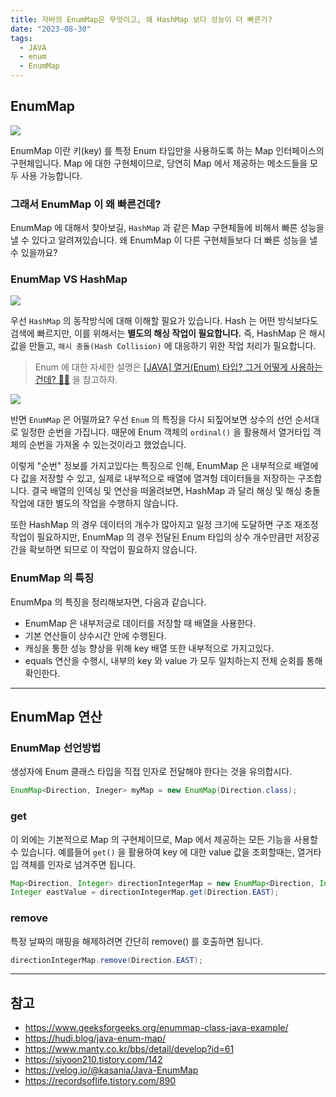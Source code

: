 ```yaml
---
title: 자바의 EnumMap은 무엇이고, 왜 HashMap 보다 성능이 더 빠른가?
date: "2023-08-30"
tags:
  - JAVA
  - enum
  - EnumMap
---
```


## EnumMap

![](https://velog.velcdn.com/images/msung99/post/f8e84400-5a01-451d-857d-d2c4586b0645/image.png)

EnumMap 이란 키(key) 를 특정 Enum 타입만을 사용하도록 하는 Map 인터페이스의 구현체입니다. Map 에 대한 구현체이므로, 당연히 Map 에서 제공하는 메소드들을 모두 사용 가능합니다.

### 그래서 EnumMap 이 왜 빠른건데?

EnumMap 에 대해서 찾아보길, `HashMap` 과 같은 Map 구현체들에 비해서 빠른 성능을 낼 수 있다고 알려져있습니다. 왜 EnumMap 이 다른 구현체들보다 더 빠른 성능을 낼 수 있을까요?

### EnumMap VS HashMap

![](https://velog.velcdn.com/images/msung99/post/620e5906-779c-449b-9923-611d26e0224c/image.png)

우선 `HashMap` 의 동작방식에 대해 이해할 필요가 있습니다. Hash 는 어떤 방식보다도 검색에 빠르지만, 이를 위해서는 **별도의 해싱 작업이 필요합니다.** 즉, HashMap 은 해시 값을 만들고, `해시 충돌(Hash Collision)` 에 대응하기 위한 작업 처리가 필요합니다.

> Enum 에 대한 자세한 설명은 [[JAVA] 열거(Enum) 타입? 그거 어떻게 사용하는건데? 🤷‍♂️](https://velog.io/@msung99/JAVA-%EC%97%B4%EA%B1%B0Enum-%ED%83%80%EC%9E%85-%EA%B7%B8%EA%B1%B0-%EC%96%B4%EB%96%BB%EA%B2%8C-%EC%82%AC%EC%9A%A9%ED%95%98%EB%8A%94%EA%B1%B4%EB%8D%B0) 을 참고하자.

![](https://velog.velcdn.com/images/msung99/post/289328a8-0bdd-43b7-b32a-5797dcef94c6/image.png)

반면 `EnumMap` 은 어떨까요? 우선 `Enum` 의 특징을 다시 되짚어보면 상수의 선언 순서대로 일정한 순번을 가집니다. 때문에 Enum 객체의 `ordinal()` 을 활용해서 열거타입 객체의 순번을 가져올 수 있는것이라고 했었습니다.

이렇게 "순번" 정보를 가지고있다는 특징으로 인해, EnumMap 은 내부적으로 배열에다 값을 저장할 수 있고, 실제로 내부적으로 배열에 열겨헝 데이터들을 저장하는 구조합니다. 결국 배열의 인덱싱 및 연산을 떠올려보면, HashMap 과 달리 해싱 및 해싱 충돌작업에 대한 별도의 작업을 수행하지 않습니다.

또한 HashMap 의 경우 데이터의 개수가 많아지고 일정 크기에 도달하면 구조 재조정 작업이 필요하지만, EnumMap 의 경우 전달된 Enum 타입의 상수 개수만큼만 저장공간을 확보하면 되므로 이 작업이 필요하지 않습니다.

### EnumMap 의 특징

EnumMpa 의 특징을 정리해보자면, 다음과 같습니다.

- EnumMap 은 내부저긍로 데이터를 저장할 때 배열을 사용한다.
- 기본 연산들이 상수시간 안에 수행된다.
- 캐싱을 통한 성능 향상을 위해 key 배열 또한 내부적으로 가지고있다.
- equals 연산을 수행시, 내부의 key 와 value 가 모두 일치하는지 전체 순회를 통해 확인한다.

---

## EnumMap 연산

### EnumMap 선언방법

생성자에 Enum 클래스 타입을 직접 인자로 전달해야 한다는 것을 유의합시다.

```java
EnumMap<Direction, Ineger> myMap = new EnumMap(Direction.class);
```

### get

이 외에는 기본적으로 Map 의 구현체이므로, Map 에서 제공하는 모든 기능을 사용할 수 있습니다. 예를들어 `get()` 을 활용하여 key 에 대한 value 값을 조회할때는, 열거타입 객체를 인자로 넘겨주면 됩니다.

```java
Map<Direction, Integer> directionIntegerMap = new EnumMap<Direction, Integer>(Direction.class);
Integer eastValue = directionIntegerMap.get(Direction.EAST);
```

### remove

특정 날짜의 매핑을 해제하려면 간단히 remove() 를 호출하면 됩니다.

```java
directionIntegerMap.remove(Direction.EAST);
```

---

## 참고

- https://www.geeksforgeeks.org/enummap-class-java-example/
- https://hudi.blog/java-enum-map/
- https://www.manty.co.kr/bbs/detail/develop?id=61
- https://siyoon210.tistory.com/142
- https://velog.io/@kasania/Java-EnumMap
- https://recordsoflife.tistory.com/890
